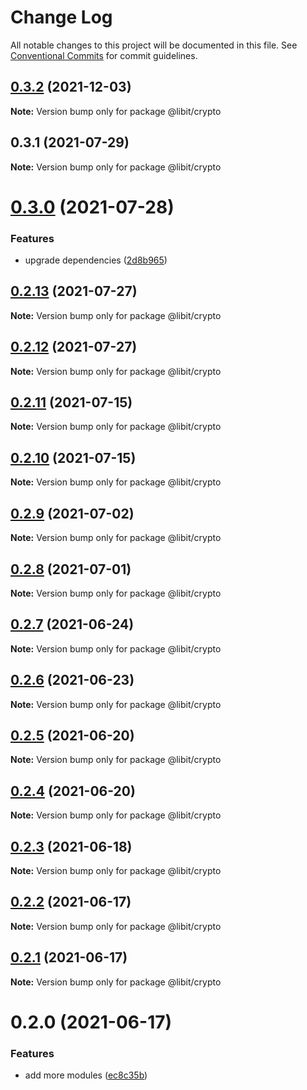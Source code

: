 # Change Log

All notable changes to this project will be documented in this file.
See [Conventional Commits](https://conventionalcommits.org) for commit guidelines.

## [0.3.2](https://gitr.net/mindary/libit-crypto/compare/@libit/crypto@0.3.1...@libit/crypto@0.3.2) (2021-12-03)

**Note:** Version bump only for package @libit/crypto





## 0.3.1 (2021-07-29)

**Note:** Version bump only for package @libit/crypto





# [0.3.0](https://gitr.net/mindary/libit/compare/@libit/crypto@0.2.13...@libit/crypto@0.3.0) (2021-07-28)


### Features

* upgrade dependencies ([2d8b965](https://gitr.net/mindary/libit/commits/2d8b965efb6abee298ea710baf9824090e18dbaf))





## [0.2.13](https://gitr.net/mindary/libit/compare/@libit/crypto@0.2.12...@libit/crypto@0.2.13) (2021-07-27)

**Note:** Version bump only for package @libit/crypto





## [0.2.12](https://gitr.net/mindary/libit/compare/@libit/crypto@0.2.11...@libit/crypto@0.2.12) (2021-07-27)

**Note:** Version bump only for package @libit/crypto





## [0.2.11](https://gitr.net/mindary/libit/compare/@libit/crypto@0.2.10...@libit/crypto@0.2.11) (2021-07-15)

**Note:** Version bump only for package @libit/crypto





## [0.2.10](https://gitr.net/mindary/libit/compare/@libit/crypto@0.2.9...@libit/crypto@0.2.10) (2021-07-15)

**Note:** Version bump only for package @libit/crypto





## [0.2.9](https://gitr.net/mindary/libit/compare/@libit/crypto@0.2.8...@libit/crypto@0.2.9) (2021-07-02)

**Note:** Version bump only for package @libit/crypto





## [0.2.8](https://gitr.net/mindary/libit/compare/@libit/crypto@0.2.7...@libit/crypto@0.2.8) (2021-07-01)

**Note:** Version bump only for package @libit/crypto





## [0.2.7](https://gitr.net/mindary/libit/compare/@libit/crypto@0.2.6...@libit/crypto@0.2.7) (2021-06-24)

**Note:** Version bump only for package @libit/crypto





## [0.2.6](https://gitr.net/mindary/libit/compare/@libit/crypto@0.2.5...@libit/crypto@0.2.6) (2021-06-23)

**Note:** Version bump only for package @libit/crypto





## [0.2.5](https://gitr.net/mindary/libit/compare/@libit/crypto@0.2.4...@libit/crypto@0.2.5) (2021-06-20)

**Note:** Version bump only for package @libit/crypto





## [0.2.4](https://gitr.net/mindary/libit/compare/@libit/crypto@0.2.3...@libit/crypto@0.2.4) (2021-06-20)

**Note:** Version bump only for package @libit/crypto





## [0.2.3](https://gitr.net/mindary/libit/compare/@libit/crypto@0.2.2...@libit/crypto@0.2.3) (2021-06-18)

**Note:** Version bump only for package @libit/crypto





## [0.2.2](https://gitr.net/mindary/libit/compare/@libit/crypto@0.2.1...@libit/crypto@0.2.2) (2021-06-17)

**Note:** Version bump only for package @libit/crypto





## [0.2.1](https://gitr.net/mindary/libit/compare/@libit/crypto@0.2.0...@libit/crypto@0.2.1) (2021-06-17)

**Note:** Version bump only for package @libit/crypto





# 0.2.0 (2021-06-17)


### Features

* add more modules ([ec8c35b](https://gitr.net/mindary/libit/commits/ec8c35b18b46fd894731b63383e766973070cc52))
